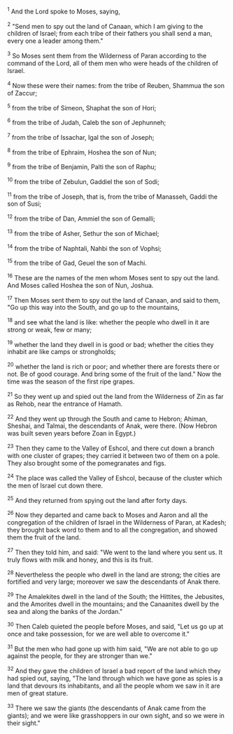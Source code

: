 <sup>1</sup> 
And the Lord spoke to Moses, saying, 

<sup>2</sup> 
"Send men to spy out the land of Canaan, which I am giving to the children of Israel; from each tribe of their fathers you shall send a man, every one a leader among them." 

<sup>3</sup> 
So Moses sent them from the Wilderness of Paran according to the command of the Lord, all of them men who were heads of the children of Israel. 

<sup>4</sup> 
Now these were their names: from the tribe of Reuben, Shammua the son of Zaccur; 

<sup>5</sup> 
from the tribe of Simeon, Shaphat the son of Hori; 

<sup>6</sup> 
from the tribe of Judah, Caleb the son of Jephunneh; 

<sup>7</sup> 
from the tribe of Issachar, Igal the son of Joseph; 

<sup>8</sup> 
from the tribe of Ephraim, Hoshea the son of Nun; 

<sup>9</sup> 
from the tribe of Benjamin, Palti the son of Raphu; 

<sup>10</sup> 
from the tribe of Zebulun, Gaddiel the son of Sodi; 

<sup>11</sup> 
from the tribe of Joseph, that is, from the tribe of Manasseh, Gaddi the son of Susi; 

<sup>12</sup> 
from the tribe of Dan, Ammiel the son of Gemalli; 

<sup>13</sup> 
from the tribe of Asher, Sethur the son of Michael; 

<sup>14</sup> 
from the tribe of Naphtali, Nahbi the son of Vophsi; 

<sup>15</sup> 
from the tribe of Gad, Geuel the son of Machi. 

<sup>16</sup> 
These are the names of the men whom Moses sent to spy out the land. And Moses called Hoshea the son of Nun, Joshua. 

<sup>17</sup> 
Then Moses sent them to spy out the land of Canaan, and said to them, "Go up this way into the South, and go up to the mountains, 

<sup>18</sup> 
and see what the land is like: whether the people who dwell in it are strong or weak, few or many; 

<sup>19</sup> 
whether the land they dwell in is good or bad; whether the cities they inhabit are like camps or strongholds; 

<sup>20</sup> 
whether the land is rich or poor; and whether there are forests there or not. Be of good courage. And bring some of the fruit of the land." Now the time was the season of the first ripe grapes. 

<sup>21</sup> 
So they went up and spied out the land from the Wilderness of Zin as far as Rehob, near the entrance of Hamath. 

<sup>22</sup> 
And they went up through the South and came to Hebron; Ahiman, Sheshai, and Talmai, the descendants of Anak, were there. (Now Hebron was built seven years before Zoan in Egypt.) 

<sup>23</sup> 
Then they came to the Valley of Eshcol, and there cut down a branch with one cluster of grapes; they carried it between two of them on a pole. They also brought some of the pomegranates and figs. 

<sup>24</sup> 
The place was called the Valley of Eshcol, because of the cluster which the men of Israel cut down there. 

<sup>25</sup> 
And they returned from spying out the land after forty days. 

<sup>26</sup> 
Now they departed and came back to Moses and Aaron and all the congregation of the children of Israel in the Wilderness of Paran, at Kadesh; they brought back word to them and to all the congregation, and showed them the fruit of the land. 

<sup>27</sup> 
Then they told him, and said: "We went to the land where you sent us. It truly flows with milk and honey, and this is its fruit. 

<sup>28</sup> 
Nevertheless the people who dwell in the land are strong; the cities are fortified and very large; moreover we saw the descendants of Anak there. 

<sup>29</sup> 
The Amalekites dwell in the land of the South; the Hittites, the Jebusites, and the Amorites dwell in the mountains; and the Canaanites dwell by the sea and along the banks of the Jordan." 

<sup>30</sup> 
Then Caleb quieted the people before Moses, and said, "Let us go up at once and take possession, for we are well able to overcome it." 

<sup>31</sup> 
But the men who had gone up with him said, "We are not able to go up against the people, for they are stronger than we." 

<sup>32</sup> 
And they gave the children of Israel a bad report of the land which they had spied out, saying, "The land through which we have gone as spies is a land that devours its inhabitants, and all the people whom we saw in it are men of great stature. 

<sup>33</sup> 
There we saw the giants (the descendants of Anak came from the giants); and we were like grasshoppers in our own sight, and so we were in their sight."